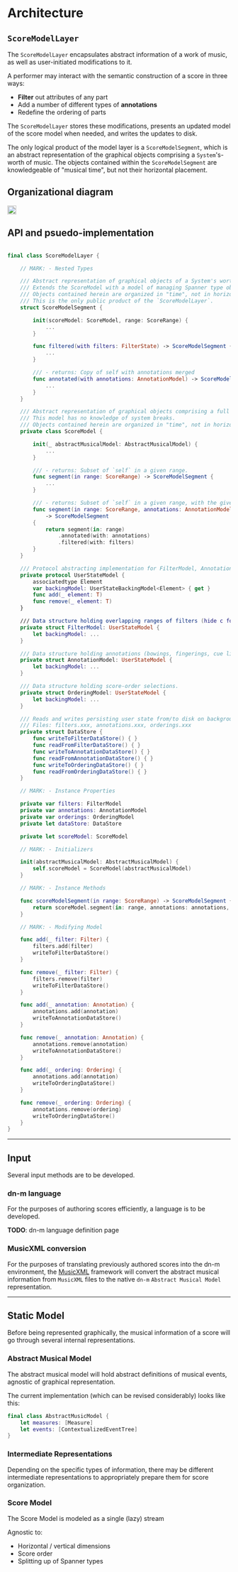 # Architecture

## `ScoreModelLayer`

The `ScoreModelLayer` encapsulates abstract information of a work of music, as well as user-initiated modifications to it.

A performer may interact with the semantic construction of a score in three ways:

- **Filter** out attributes of any part
- Add a number of different types of **annotations**
- Redefine the ordering of parts

The `ScoreModelLayer` stores these modifications, presents an updated model of the score model when needed, and writes the updates to disk.

The only logical product of the model layer is a `ScoreModelSegment`, which is an abstract representation of the graphical objects comprising a `System`'s-worth of music. The objects contained within the `ScoreModelSegment` are knowledgeable of "musical time", but not their horizontal placement.

## Organizational diagram

<img src="img/ScoreModelLayer.png" alt="ScoreModelLayer" style="width: 20px;"/>

## API and psuedo-implementation

```Swift

final class ScoreModelLayer {

    // MARK: - Nested Types

    /// Abstract representation of graphical objects of a System's worth of music.
    /// Extends the ScoreModel with a model of managing Spanner type objects over System-breaks.
    /// Objects contained herein are organized in "time", not in horizontal space.
    /// This is the only public product of the `ScoreModelLayer`.
    struct ScoreModelSegment {

    	init(scoreModel: ScoreModel, range: ScoreRange) {
    		...
    	}

    	func filtered(with filters: FilterState) -> ScoreModelSegment {
    		...
    	}

    	/// - returns: Copy of self with annotations merged
        func annotated(with annotations: AnnotationModel) -> ScoreModelSegment {
            ...
        }
    }

    /// Abstract representation of graphical objects comprising a full score.
    /// This model has no knowledge of system breaks.
    /// Objects contained herein are organized in "time", not in horizontal space.
    private class ScoreModel {

        init(_ abstractMusicalModel: AbstractMusicalModel) {
            ...
        }

		/// - returns: Subset of `self` in a given range.
        func segment(in range: ScoreRange) -> ScoreModelSegment {
        	...
        }

        /// - returns: Subset of `self` in a given range, with the given `annotations` merged.
        func segment(in range: ScoreRange, annotations: AnnotationModel, filters: FilterModel) 
        	-> ScoreModelSegment 
        {
            return segment(in: range)
            	.annotated(with: annotations)
            	.filtered(with: filters)
        }
    }

    /// Protocol abstracting implementation for FilterModel, AnnotationModel, and OrderingModel.
    private protocol UserStateModel {
    	associatedtype Element
    	var backingModel: UserStateBackingModel<Element> { get }
    	func add(_ element: T)
    	func remove(_ element: T)
    }

    /// Data structure holding overlapping ranges of filters (hide c for a:b in (t0,t1)).
    private struct FilterModel: UserStateModel {
        let backingModel: ...
    }

    /// Data structure holding annotations (bowings, fingerings, cue links).
    private struct AnnotationModel: UserStateModel {
        let backingModel: ...
    }

	/// Data structure holding score-order selections.
    private struct OrderingModel: UserStateModel {
    	let backingModel: ...
    }

    /// Reads and writes persisting user state from/to disk on background thread.
    /// Files: filters.xxx, annotations.xxx, orderings.xxx
    private struct DataStore {
        func writeToFilterDataStore() { }
        func readFromFilterDataStore() { }
        func writeToAnnotationDataStore() { }
        func readFromAnnotationDataStore() { }
        func writeToOrderingDataStore() { }
        func readFromOrderingDataStore() { }
    }

    // MARK: - Instance Properties

    private var filters: FilterModel
    private var annotations: AnnotationModel
    private var orderings: OrderingModel
    private let dataStore: DataStore

    private let scoreModel: ScoreModel 

    // MARK: - Initializers

    init(abstractMusicalModel: AbstractMusicalModel) {
        self.scoreModel = ScoreModel(abstractMusicalModel)
    }

    // MARK: - Instance Methods

    func scoreModelSegment(in range: ScoreRange) -> ScoreModelSegment {
        return scoreModel.segment(in: range, annotations: annotations, filters: filters)
    }

    // MARK: - Modifying Model

    func add(_ filter: Filter) {
        filters.add(filter)
        writeToFilterDataStore()
    }

    func remove(_ filter: Filter) { 
        filters.remove(filter)
        writeToFilterDataStore()
    }

    func add(_ annotation: Annotation) { 
        annotations.add(annotation)
        writeToAnnotationDataStore()
    }

    func remove(_ annotation: Annotation) { 
        annotations.remove(annotation)
        writeToAnnotationDataStore()
    }

    func add(_ ordering: Ordering) { 
        annotations.add(annotation)
        writeToOrderingDataStore()
    }

    func remove(_ ordering: Ordering) { 
        annotations.remove(ordering)
        writeToOrderingDataStore()
    }
}
```

---

## Input

Several input methods are to be developed.

### dn-m language

For the purposes of authoring scores efficiently, a language is to be developed.

**TODO**: dn-m language definition page

### MusicXML conversion

For the purposes of translating previously authored scores into the dn-m environment, the [MusicXML](https://github.com/dn-m/MusicXML) framework will convert the abstract musical information from `MusicXML` files to the native `dn-m` `Abstract Musical Model` representation.

---

## Static Model

Before being represented graphically, the musical information of a score will go through several internal representations.

### Abstract Musical Model

The abstract musical model will hold abstract definitions of musical events, agnostic of graphical representation.

The current implementation (which can be revised considerably) looks like this:

```Swift
final class AbstractMusicModel {
	let measures: [Measure]
	let events: [ContextualizedEventTree]
}
```

### Intermediate Representations

Depending on the specific types of information, there may be different intermediate representations to appropriately prepare them for score organization.

### Score Model

The Score Model is modeled as a single (lazy) stream

Agnostic to:
- Horizontal / vertical dimensions
- Score order
- Splitting up of Spanner types